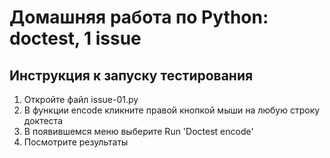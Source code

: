 # Домашняя работа по Python: doctest, 1 issue 
## Инструкция к запуску тестирования
1. Откройте файл issue-01.py
2. В функции encode кликните правой кнопкой мыши на любую строку доктеста
3. В появившемся меню выберите Run 'Doctest encode'
4. Посмотрите результаты